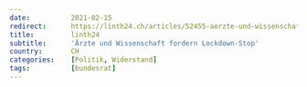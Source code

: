 ```yaml
---
date:          2021-02-15
redirect:      https://linth24.ch/articles/52455-aerzte-und-wissenschaft-fordern-lockdown-stop
title:         linth24
subtitle:      'Ärzte und Wissenschaft fordern Lockdown-Stop'
country:       CH
categories:    [Politik, Widerstand]
tags:          [bundesrat]
---
```

